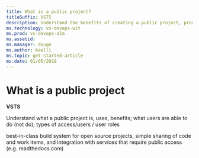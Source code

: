 ```yaml
---
title: What is a public project? 
titleSuffix: VSTS  
description: Understand the benefits of creating a public project, provide anonymous users ability to view your projects
ms.technology: vs-devops-wit
ms.prod: vs-devops-alm
ms.assetid: 
ms.manager: douge
ms.author: kaelli
ms.topic: get-started-article
ms.date: 01/05/2018
---
```


# What is a public project

**VSTS**

Understand what a public project is, uses, benefits; what users are able to do (not do); types of access/users / user roles 
 

best-in-class build system for open source projects, simple sharing of code and work items, and integration with services that require public access (e.g. readthedocs.com)
 